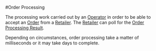 #Order Processing

The processing work carried out by an [Operator](operator) in order to be able to accept an [Order](order) from a [Retailer](retailer). The [Retailer](retailer) can poll for the [Order Processing Result](order-processing-result).

Depending on circumstances, order processing take a matter of milliseconds or it may take days to complete.
